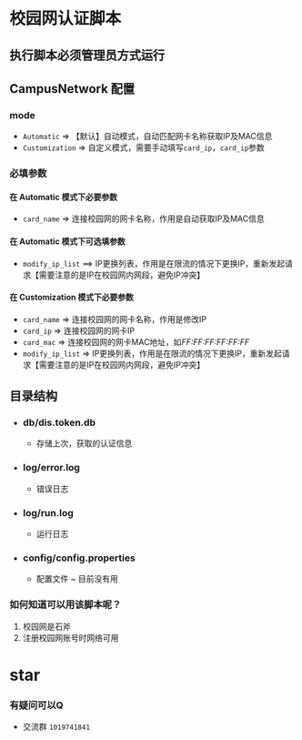 # 校园网认证脚本

## 执行脚本必须管理员方式运行

## CampusNetwork 配置
### mode
+ `Automatic` => 【默认】自动模式，自动匹配网卡名称获取IP及MAC信息
+ `Customization` => 自定义模式，需要手动填写`card_ip`，`card_ip`参数
### 必填参数

#### 在 Automatic 模式下必要参数
- `card_name` => 连接校园网的网卡名称，作用是自动获取IP及MAC信息

#### 在 Automatic 模式下可选填参数
- `modify_ip_list` ==> IP更换列表，作用是在限流的情况下更换IP，重新发起请求【需要注意的是IP在校园网内网段，避免IP冲突】

#### 在 Customization 模式下必要参数
- `card_name` => 连接校园网的网卡名称，作用是修改IP
- `card_ip` => 连接校园网的网卡IP
- `card_mac` => 连接校园网的网卡MAC地址，如*FF:FF:FF:FF:FF:FF*
- `modify_ip_list` => IP更换列表，作用是在限流的情况下更换IP，重新发起请求【需要注意的是IP在校园网内网段，避免IP冲突】

## 目录结构

- ### db/dis.token.db
  * 存储上次，获取的认证信息

- ### log/error.log
  * 错误日志
- ### log/run.log
  * 运行日志

- ### config/config.properties
  * 配置文件 ~ 目前没有用
  


### 如何知道可以用该脚本呢？
1. 校园网是石斧
2. 注册校园网账号时网络可用

# star
### 有疑问可以Q 
* 交流群 `1019741841`